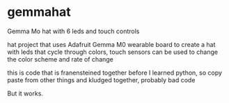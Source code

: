 # gemmahat
Gemma Mo hat with 6 leds and touch controls

hat project that uses Adafruit Gemma M0 wearable board to create a hat with leds that cycle through colors, touch sensors can be used to change the color scheme and rate of change

this is code that is franensteined together before I learned python, so copy paste from other things and kludged together, probably bad code

But it works.
